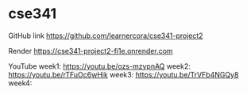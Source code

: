 # cse341

GitHub link
https://github.com/learnercora/cse341-project2

Render
https://cse341-project2-fi1e.onrender.com

YouTube
week1: https://youtu.be/ozs-mzvpnAQ
week2: https://youtu.be/rTFuOc6wHik
week3: https://youtu.be/TrVFb4NGQy8
week4: 